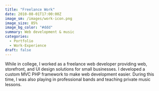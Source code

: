 ```yaml
---
title: "Freelance Work"
date: 2010-08-01T17:00:00Z
image_sm: /images/work-icon.png
image_size: 85%
image_bg_color: "#ddd"
summary: Web development & music
categories: 
  - Portfolio
  - Work-Experience
draft: false
---
```


While in college, I worked as a freelance web developer providing web, storefront, and UI design solutions for small businesses. I developed a custom MVC PHP framework to make web development easier. During this time, I was also playing in professional bands and teaching private music lessons.

